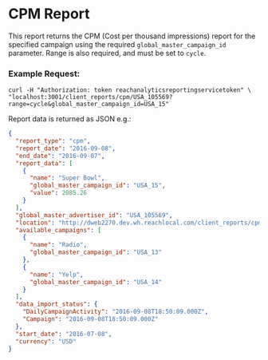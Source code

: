 # CPM Report

This report returns the CPM (Cost per thousand impressions) report for the specified campaign using the required `global_master_campaign_id` parameter.  Range is also required, and must be set to `cycle`.

### Example Request:

```
curl -H "Authorization: token reachanalyticsreportingservicetoken" \
"localhost:3001/client_reports/cpm/USA_105569?range=cycle&global_master_campaign_id=USA_15"
```

Report data is returned as JSON e.g.:

```json
{
  "report_type": "cpm",
  "report_date": "2016-09-08",
  "end_date": "2016-09-07",
  "report_data": [
    {
      "name": "Super Bowl",
      "global_master_campaign_id": "USA_15",
      "value": 2085.26
    }
  ],
  "global_master_advertiser_id": "USA_105569",
  "location": "http://dweb2270.dev.wh.reachlocal.com/client_reports/cpm/USA_105569?global_master_campaign_id=USA_15&range=cycle",
  "available_campaigns": [
    {
      "name": "Radio",
      "global_master_campaign_id": "USA_13"
    },
    {
      "name": "Yelp",
      "global_master_campaign_id": "USA_14"
    }
  ],
  "data_import_status": {
    "DailyCampaignActivity": "2016-09-08T18:50:09.000Z",
    "Campaign": "2016-09-08T18:50:09.000Z"
  },
  "start_date": "2016-07-08",
  "currency": "USD"
}

```
